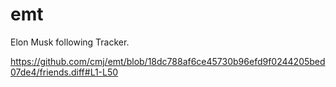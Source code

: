 # emt
Elon Musk following Tracker.

https://github.com/cmj/emt/blob/18dc788af6ce45730b96efd9f0244205bed07de4/friends.diff#L1-L50
